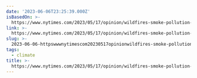 ```yaml
---
date: '2023-06-06T23:25:39.000Z'
isBasedOn: >-
  https://www.nytimes.com/2023/05/17/opinion/wildfires-smoke-pollution-distance.html?smid=tw-share
link: >-
  https://www.nytimes.com/2023/05/17/opinion/wildfires-smoke-pollution-distance.html?smid=tw-share
slug: >-
  2023-06-06-httpswwwnytimescom20230517opinionwildfires-smoke-pollution-distancehtmlsmidtw-share
tags:
  - climate
title: >-
  https://www.nytimes.com/2023/05/17/opinion/wildfires-smoke-pollution-distance.html?smid=tw-share
---
```


